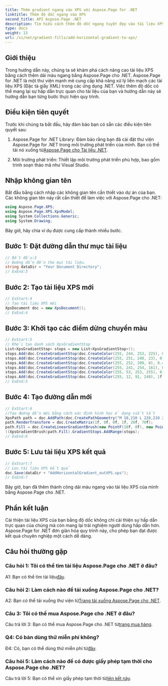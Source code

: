 ```yaml
---
title: Thêm gradient ngang vào XPS với Aspose.Page for .NET
linktitle: Thêm độ dốc ngang vào XPS
second_title: API Aspose.Page .NET
description: Tìm hiểu cách thêm độ dốc ngang tuyệt đẹp vào tài liệu XPS của bạn bằng Aspose.Page cho .NET. Nâng cao sự hấp dẫn trực quan một cách dễ dàng.
type: docs
weight: 13
url: /vi/net/gradient-fills/add-horizontal-gradient-to-xps/
---
```

## Giới thiệu

Trong hướng dẫn này, chúng ta sẽ khám phá cách nâng cao tài liệu XPS bằng cách thêm dải màu ngang bằng Aspose.Page cho .NET. Aspose.Page for .NET là một thư viện mạnh mẽ cung cấp khả năng xử lý liền mạch các tài liệu XPS (Đặc tả giấy XML) trong các ứng dụng .NET. Việc thêm độ dốc có thể mang lại sự hấp dẫn trực quan cho tài liệu của bạn và hướng dẫn này sẽ hướng dẫn bạn từng bước thực hiện quy trình.

## Điều kiện tiên quyết

Trước khi chúng ta bắt đầu, hãy đảm bảo bạn có sẵn các điều kiện tiên quyết sau:

1.  Aspose.Page for .NET Library: Đảm bảo rằng bạn đã cài đặt thư viện Aspose.Page for .NET trong môi trường phát triển của mình. Bạn có thể tải nó xuống từ[Aspose.Page cho Tài liệu .NET](https://reference.aspose.com/page/net/).

2. Môi trường phát triển: Thiết lập môi trường phát triển phù hợp, bao gồm trình soạn thảo mã như Visual Studio.

## Nhập không gian tên

Bắt đầu bằng cách nhập các không gian tên cần thiết vào dự án của bạn. Các không gian tên này rất cần thiết để làm việc với Aspose.Page cho .NET:

```csharp
using Aspose.Page.XPS;
using Aspose.Page.XPS.XpsModel;
using System.Collections.Generic;
using System.Drawing;
```

Bây giờ, hãy chia ví dụ được cung cấp thành nhiều bước.

## Bước 1: Đặt đường dẫn thư mục tài liệu

```csharp
// Bắt đầu:3
// Đường dẫn đến thư mục tài liệu.
string dataDir = "Your Document Directory";
// ExEnd:3
```

## Bước 2: Tạo tài liệu XPS mới

```csharp
// ExStart:4
// Tạo tài liệu XPS mới
XpsDocument doc = new XpsDocument();
// ExEnd:4
```

## Bước 3: Khởi tạo các điểm dừng chuyển màu

```csharp
// ExStart:5
// Khởi tạo danh sách XpsGradientStop
List<XpsGradientStop> stops = new List<XpsGradientStop>();
stops.Add(doc.CreateGradientStop(doc.CreateColor(255, 244, 253, 225), 0.0673828f));
stops.Add(doc.CreateGradientStop(doc.CreateColor(255, 251, 240, 23), 0.314453f));
stops.Add(doc.CreateGradientStop(doc.CreateColor(255, 252, 209, 0), 0.482422f));
stops.Add(doc.CreateGradientStop(doc.CreateColor(255, 241, 254, 161), 0.634766f));
stops.Add(doc.CreateGradientStop(doc.CreateColor(255, 53, 253, 255), 0.915039f));
stops.Add(doc.CreateGradientStop(doc.CreateColor(255, 12, 91, 248), 1f));
// ExEnd:5
```

## Bước 4: Tạo đường dẫn mới

```csharp
// ExStart:6
//Tạo đường dẫn mới bằng cách xác định hình học ở dạng viết tắt
XpsPath path = doc.AddPath(doc.CreatePathGeometry("M 10,210 L 228,210 228,300 10,300"));
path.RenderTransform = doc.CreateMatrix(1f, 0f, 0f, 1f, 20f, 70f);
path.Fill = doc.CreateLinearGradientBrush(new PointF(10f, 0f), new PointF(228f, 0f));
((XpsGradientBrush)path.Fill).GradientStops.AddRange(stops);
// ExEnd:6
```

## Bước 5: Lưu tài liệu XPS kết quả

```csharp
// ExStart:7
// Lưu tài liệu XPS kết quả
doc.Save(dataDir + "AddHorizontalGradient_outXPS.xps");
// ExEnd:7
```

Bây giờ, bạn đã thêm thành công dải màu ngang vào tài liệu XPS của mình bằng Aspose.Page cho .NET.

## Phần kết luận

Cải thiện tài liệu XPS của bạn bằng độ dốc không chỉ cải thiện sự hấp dẫn trực quan của chúng mà còn mang lại trải nghiệm người dùng hấp dẫn hơn. Aspose.Page for .NET đơn giản hóa quy trình này, cho phép bạn đạt được kết quả chuyên nghiệp một cách dễ dàng.

## Câu hỏi thường gặp

### Câu hỏi 1: Tôi có thể tìm tài liệu Aspose.Page cho .NET ở đâu?

 A1: Bạn có thể tìm tài liệu[đây](https://reference.aspose.com/page/net/).

### Câu hỏi 2: Làm cách nào để tải xuống Aspose.Page cho .NET?

 A2: Bạn có thể tải xuống thư viện từ[Trang tải xuống Aspose.Page cho .NET](https://releases.aspose.com/page/net/).

### Câu 3: Tôi có thể mua Aspose.Page cho .NET ở đâu?

 Câu trả lời 3: Bạn có thể mua Aspose.Page cho .NET từ[trang mua hàng](https://purchase.aspose.com/buy).

### Q4: Có bản dùng thử miễn phí không?

 Đ4: Có, bạn có thể dùng thử miễn phí từ[đây](https://releases.aspose.com/).

### Câu hỏi 5: Làm cách nào để có được giấy phép tạm thời cho Aspose.Page cho .NET?

 Câu trả lời 5: Bạn có thể xin giấy phép tạm thời từ[liên kết này](https://purchase.aspose.com/temporary-license/).